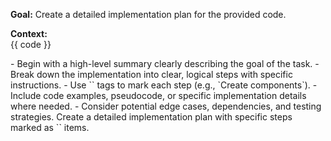 **Goal:** Create a detailed implementation plan for the provided code.

**Context:**  
{{ code }}

<instructions>
- Begin with a high-level summary clearly describing the goal of the task.
- Break down the implementation into clear, logical steps with specific instructions.
- Use `<task/>` tags to mark each step (e.g., `<task>Create components</task>`).
- Include code examples, pseudocode, or specific implementation details where needed.
- Consider potential edge cases, dependencies, and testing strategies.
</instructions>

<task>
Create a detailed implementation plan with specific steps marked as `<task/>` items.
</task> 